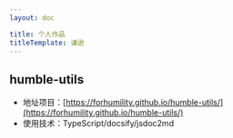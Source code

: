 ```yaml
---
layout: doc

title: 个人作品
titleTemplate: 谦逊
---
```


## humble-utils

- 地址项目：[https://forhumility.github.io/humble-utils/](https://forhumility.github.io/humble-utils/)
- 使用技术：TypeScript/docsify/jsdoc2md
